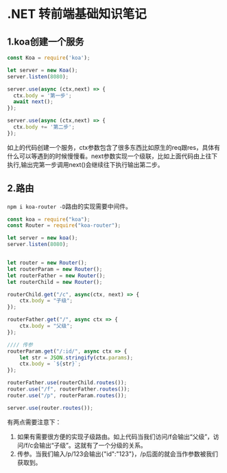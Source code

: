 # .NET 转前端基础知识笔记

## 1.koa创建一个服务
```javascript
const Koa = require('koa');

let server = new Koa();
server.listen(8080);

server.use(async (ctx,next) => {
  ctx.body = '第一步';
  await next();
});

server.use(async (ctx,next) => {
  ctx.body += '第二步';
});
```
如上的代码创建一个服务，ctx参数包含了很多东西比如原生的req跟res，具体有什么可以等遇到的时候慢慢看。next参数实现一个级联，比如上面代码由上往下执行,输出完第一步调用next()会继续往下执行输出第二步。

## 2.路由
`npm i koa-router -D`路由的实现需要中间件。
```javascript
const koa = require("koa");
const Router = require("koa-router");

let server = new koa();
server.listen(8080);


let router = new Router();
let routerParam = new Router();
let routerFather = new Router();
let routerChild = new Router();

routerChild.get("/c", async(ctx, next) => {
    ctx.body = "子级";
});

routerFather.get("/", async ctx => {
    ctx.body = "父级";
});

//// 传参
routerParam.get("/:id/", async ctx => {
    let str = JSON.stringify(ctx.params);
    ctx.body = `${str}`;
});

routerFather.use(routerChild.routes());
router.use("/f", routerFather.routes());
router.use("/p", routerParam.routes());

server.use(router.routes());
```
有两点需要注意下：  
1. 如果有需要很方便的实现子级路由。如上代码当我们访问/f会输出“父级”，访问/f/c会输出“子级”。这就有了一个分级的关系。
2. 传参。当我们输入/p/123会输出{"id":"123"}，/p后面的就会当作参数被我们获取到。

